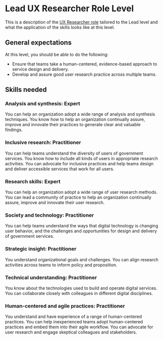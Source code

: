 # Lead UX Researcher Role Level
This is a description of the [UX Researcher role](ux-researcher-role-overview.md) tailored to the Lead level and what the application of the skills looks like at this level.

## General expectations
At this level, you should be able to do the following:
* Ensure that teams take a human-centered, evidence-based approach to service design and delivery.
* Develop and assure good user research practice across multiple teams.

## Skills needed

### Analysis and synthesis: Expert
You can help an organization adopt a wide range of analysis and synthesis techniques. You know how to help an organization continually assure, improve and innovate their practices to generate clear and valuable findings.

### Inclusive research: Practitioner
You can help teams understand the diversity of users of government services. You know how to include all kinds of users in appropriate research activities. You can advocate for inclusive practices and help teams design and deliver accessible services that work for all users.

### Research skills: Expert
You can help an organization adopt a wide range of user research methods. You can lead a community of practice to help an organization continually assure, improve and innovate their user research.

### Society and technology: Practitioner
You can help teams understand the ways that digital technology is changing user behavior, and the challenges and opportunities for design and delivery of government services.

### Strategic insight: Practitioner
You understand organizational goals and challenges. You can align research activities across teams to inform policy and proposition.

### Technical understanding: Practitioner
You know about the technologies used to build and operate digital services. You can collaborate closely with colleagues in different digital disciplines.

### Human-centered and agile practices: Practitioner
You understand and have experience of a range of human-centered practices. You can help inexperienced teams adopt human-centered practices and embed them into their agile workflow. You can advocate for user research and engage skeptical colleagues and stakeholders.
